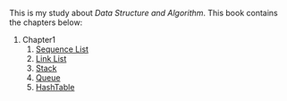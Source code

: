 This is my study about *Data Structure and Algorithm*. This book contains the chapters below:

1. Chapter1
   1. [Sequence List](https://github.com/lwsdegithub/The-Interest-Algorithm-C-/blob/master/Chapter1_BaseDataStructure/1_SeqList.cpp)
   2. [Link List](https://github.com/lwsdegithub/The-Interest-Algorithm-C-/blob/master/Chapter1_BaseDataStructure/2_LinkList.cpp)
   3. [Stack](https://github.com/lwsdegithub/The-Interest-Algorithm-C-/blob/master/Chapter1_BaseDataStructure/3_Stack.cpp)
   4. [Queue](https://github.com/lwsdegithub/The-Interest-Algorithm-C-/blob/master/Chapter1_BaseDataStructure/4_Queue.cpp)
   5. [HashTable](https://github.com/lwsdegithub/The-Interest-Algorithm-C-/blob/master/Chapter1_BaseDataStructure/5_HashTable.cpp)

